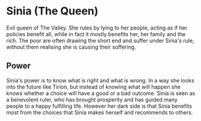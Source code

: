 Sinia (The Queen)
=================

Evil queen of The Valley. 
She rules by lying to her people, acting as if her policies benefit all, while in fact it mostly benefits her, her family and the rich.
The poor are often drawing the short end and suffer under Sinia's rule, without them realising she is causing their suffering.


Power
-----

Sinia's power is to know what is right and what is wrong.
In a way she looks into the future like Tirion, but instead of knowing what will happen she knows whether a choice will have a good or a bad outcome.
Sinia is seen as a benevolent ruler, who has brought prosperity and has guided many people to a happy fulfilling life.
However her dark side is that Sinia benefits most from the choices that Sinia makes herself and recommends to others.

